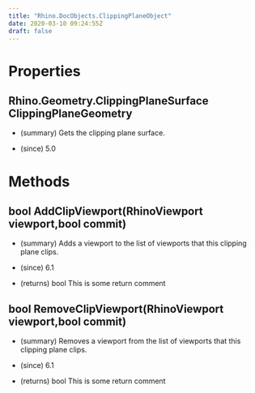 ```yaml
---
title: "Rhino.DocObjects.ClippingPlaneObject"
date: 2020-03-10 09:24:55Z
draft: false
---
```


# Properties
## Rhino.Geometry.ClippingPlaneSurface ClippingPlaneGeometry
- (summary) 
     Gets the clipping plane surface.
     
- (since) 5.0
# Methods
## bool AddClipViewport(RhinoViewport viewport,bool commit)
- (summary) 
     Adds a viewport to the list of viewports that this clipping plane clips.
     
- (since) 6.1
- (returns) bool This is some return comment
## bool RemoveClipViewport(RhinoViewport viewport,bool commit)
- (summary) 
     Removes a viewport from the list of viewports that this clipping plane clips.
     
- (since) 6.1
- (returns) bool This is some return comment
